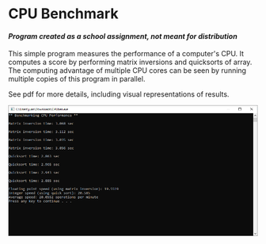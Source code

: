 # CPU Benchmark
#### *Program created as a school assignment, not meant for distribution*

This simple program measures the performance of a computer's CPU. It computes a score by performing matrix inversions and 
quicksorts of array. The computing advantage of multiple CPU cores can be seen by running multiple copies of this
program in parallel.

See pdf for more details, including visual representations of results.

![Program resulst](https://github.com/jledzeppelin/csc641-sp17-cpu-benchmark/blob/master/img/cpu-benchmark.PNG)
